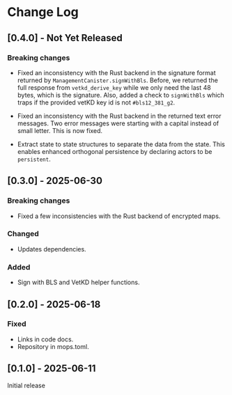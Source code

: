# Change Log

## [0.4.0] - Not Yet Released

### Breaking changes

- Fixed an inconsistency with the Rust backend in the signature format returned by `ManagementCanister.signWithBls`. Before, we returned the full response from `vetkd_derive_key` while we only need the last 48 bytes, which is the signature. Also, added a check to `signWithBls` which traps if the provided vetKD key id is not `#bls12_381_g2`.

- Fixed an inconsistency with the Rust backend in the returned text error messages. Two error messages were starting with a capital instead of small letter. This is now fixed.

- Extract state to state structures to separate the data from the state. This enables enhanced orthogonal persistence by declaring actors to be `persistent`.

## [0.3.0] - 2025-06-30

### Breaking changes

- Fixed a few inconsistencies with the Rust backend of encrypted maps. 

### Changed

- Updates dependencies.

### Added
- Sign with BLS and VetKD helper functions.

## [0.2.0] - 2025-06-18

### Fixed
- Links in code docs.
- Repository in mops.toml.

## [0.1.0] - 2025-06-11

Initial release